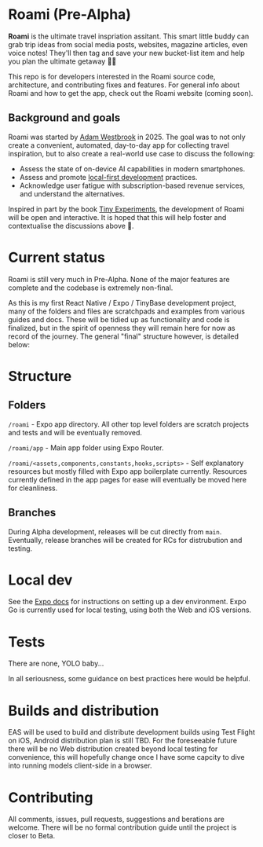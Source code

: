 # Roami (Pre-Alpha)

**Roami** is the ultimate travel inspriation assitant. This smart little buddy can grab trip ideas from social media posts, websites, magazine articles, even voice notes! They'll then tag and save your new bucket-list item and help you plan the ultimate getaway 🧳🛫

This repo is for developers interested in the Roami source code, architecture, and contributing fixes and features. For general info about Roami and how to get the app, check out the Roami website (coming soon).

## Background and goals

Roami was started by [Adam Westbrook](https://www.github.com/adamdodev) in 2025. The goal was to not only create a convenient, automated, day-to-day app for collecting travel inspiration, but to also create a real-world use case to discuss the following:

- Assess the state of on-device AI capabilities in modern smartphones.
- Assess and promote [local-first development](https://localfirstweb.dev/) practices.
- Acknowledge user fatigue with subscription-based revenue services, and understand the alternatives.

Inspired in part by the book [Tiny Experiments](https://uk.bookshop.org/p/books/tiny-experiments-create-a-life-of-discovery-to-think-better-work-smarter-and-live-happier-anne-laure-le-cunff/7696101?ean=9781800819153), the development of Roami will be open and interactive. It is hoped that this will help foster and contextualise the discussions above 🙂.

# Current status

Roami is still very much in Pre-Alpha. None of the major features are complete and the codebase is extremely non-final.

As this is my first React Native / Expo / TinyBase development project, many of the folders and files are scratchpads and examples from various guides and docs. These will be tidied up as functionality and code is finalized, but in the spirit of openness they will remain here for now as record of the journey. The general "final" structure however, is detailed below:

# Structure

## Folders

`/roami` - Expo app directory. All other top level folders are scratch projects and tests and will be eventually removed.

`/roami/app` - Main app folder using Expo Router.

`/roami/<assets,components,constants,hooks,scripts>` - Self explanatory resources but mostly filled with Expo app boilerplate currently. Resources currently defined in the app pages for ease will eventually be moved here for cleanliness.

## Branches

During Alpha development, releases will be cut directly from `main`. Eventually, release branches will be created for RCs for distrubution and testing.

# Local dev

See the [Expo docs](https://docs.expo.dev/tutorial/create-your-first-app/) for instructions on setting up a dev environment. Expo Go is currently used for local testing, using both the Web and iOS versions.

# Tests

There are none, YOLO baby...

In all seriousness, some guidance on best practices here would be helpful.

# Builds and distribution

EAS will be used to build and distribute development builds using Test Flight on iOS, Android distribution plan is still TBD. For the foreseeable future there will be no Web distribution created beyond local testing for convenience, this will hopefully change once I have some capcity to dive into running models client-side in a browser.

# Contributing

All comments, issues, pull requests, suggestions and berations are welcome. There will be no formal contribution guide until the project is closer to Beta.
